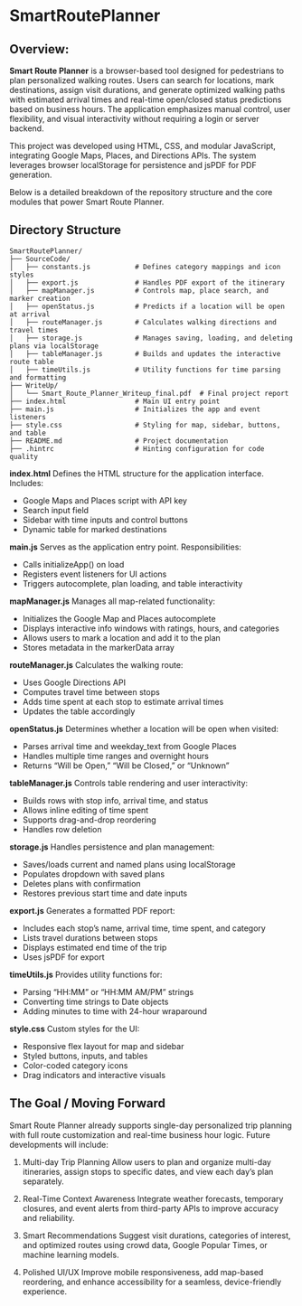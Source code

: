 # SmartRoutePlanner

## Overview:
**Smart Route Planner** is a browser-based tool designed for pedestrians to plan personalized walking routes. Users can search for locations, mark destinations, assign visit durations, and generate optimized walking paths with estimated arrival times and real-time open/closed status predictions based on business hours. The application emphasizes manual control, user flexibility, and visual interactivity without requiring a login or server backend.

This project was developed using HTML, CSS, and modular JavaScript, integrating Google Maps, Places, and Directions APIs. The system leverages browser localStorage for persistence and jsPDF for PDF generation.

Below is a detailed breakdown of the repository structure and the core modules that power Smart Route Planner.

## Directory Structure

```
SmartRoutePlanner/
├── SourceCode/
│   ├── constants.js           # Defines category mappings and icon styles
│   ├── export.js              # Handles PDF export of the itinerary
│   ├── mapManager.js          # Controls map, place search, and marker creation
│   ├── openStatus.js          # Predicts if a location will be open at arrival
│   ├── routeManager.js        # Calculates walking directions and travel times
│   ├── storage.js             # Manages saving, loading, and deleting plans via localStorage
│   ├── tableManager.js        # Builds and updates the interactive route table
│   ├── timeUtils.js           # Utility functions for time parsing and formatting
├── WriteUp/
│   └── Smart_Route_Planner_Writeup_final.pdf  # Final project report
├── index.html                 # Main UI entry point
├── main.js                    # Initializes the app and event listeners
├── style.css                  # Styling for map, sidebar, buttons, and table
├── README.md                  # Project documentation
├── .hintrc                    # Hinting configuration for code quality
```

**index.html**
Defines the HTML structure for the application interface. Includes:
- Google Maps and Places script with API key
- Search input field
- Sidebar with time inputs and control buttons
- Dynamic table for marked destinations

**main.js**
Serves as the application entry point. Responsibilities:
- Calls initializeApp() on load
- Registers event listeners for UI actions
- Triggers autocomplete, plan loading, and table interactivity

**mapManager.js**
Manages all map-related functionality:
- Initializes the Google Map and Places autocomplete
- Displays interactive info windows with ratings, hours, and categories
- Allows users to mark a location and add it to the plan
- Stores metadata in the markerData array

**routeManager.js**
Calculates the walking route:
- Uses Google Directions API
- Computes travel time between stops
- Adds time spent at each stop to estimate arrival times
- Updates the table accordingly

**openStatus.js**
Determines whether a location will be open when visited:
- Parses arrival time and weekday_text from Google Places
- Handles multiple time ranges and overnight hours
- Returns “Will be Open,” “Will be Closed,” or “Unknown”

**tableManager.js**
Controls table rendering and user interactivity:
- Builds rows with stop info, arrival time, and status
- Allows inline editing of time spent
- Supports drag-and-drop reordering
- Handles row deletion

**storage.js**
Handles persistence and plan management:
- Saves/loads current and named plans using localStorage
- Populates dropdown with saved plans
- Deletes plans with confirmation
- Restores previous start time and date inputs

**export.js**
Generates a formatted PDF report:
- Includes each stop’s name, arrival time, time spent, and category
- Lists travel durations between stops
- Displays estimated end time of the trip
- Uses jsPDF for export

**timeUtils.js**
Provides utility functions for:
- Parsing “HH:MM” or “HH:MM AM/PM” strings
- Converting time strings to Date objects
- Adding minutes to time with 24-hour wraparound

**style.css**
Custom styles for the UI:
- Responsive flex layout for map and sidebar
- Styled buttons, inputs, and tables
- Color-coded category icons
- Drag indicators and interactive visuals

## The Goal / Moving Forward
Smart Route Planner already supports single-day personalized trip planning with full route customization and real-time business hour logic. Future developments will include:

1. Multi-day Trip Planning
   Allow users to plan and organize multi-day itineraries, assign stops to specific dates, and view each day’s plan separately.

2. Real-Time Context Awareness
   Integrate weather forecasts, temporary closures, and event alerts from third-party APIs to improve accuracy and reliability.

3. Smart Recommendations
   Suggest visit durations, categories of interest, and optimized routes using crowd data, Google Popular Times, or machine learning models.

4. Polished UI/UX
   Improve mobile responsiveness, add map-based reordering, and enhance accessibility for a seamless, device-friendly experience.
